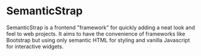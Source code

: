 # SemanticStrap
SemanticStrap is a frontend "framework" for quickly adding a neat look and feel to web projects. It aims to have the convenience of frameworks like Bootstrap but using only semantic HTML for styling and vanilla Javascript for interactive widgets.
